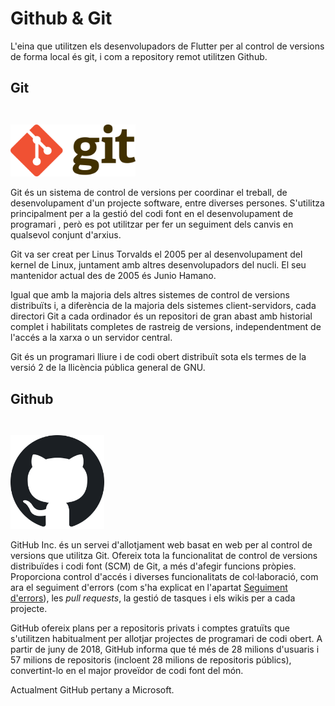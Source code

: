 <!-- TITLE: Eines Control Versions -->

# Github & Git

L'eina que utilitzen els desenvolupadors de Flutter per al control de versions de forma local és git, i com a repository remot utilitzen Github.

## Git

<img src="/uploads/1280-px-git-logo-svg.png" style="margin-top: 2em" width="200">

Git  és un sistema de control de versions per coordinar el treball, de desenvolupament d'un projecte software, entre diverses persones. S'utilitza principalment per a la gestió del codi font en el desenvolupament de programari , però es pot utilitzar per fer un seguiment dels canvis en qualsevol conjunt d'arxius.

Git va ser creat per Linus Torvalds el 2005 per al desenvolupament del kernel de Linux, juntament amb altres desenvolupadors del nucli. El seu mantenidor actual des de 2005 és Junio Hamano.

Igual que amb la majoria dels altres sistemes de control de versions distribuïts i, a diferència de la majoria dels sistemes client-servidors, cada directori Git a cada ordinador és un repositori de gran abast amb historial complet i habilitats completes de rastreig de versions, independentment de l'accés a la xarxa o un servidor central. 

Git és un programari lliure i de codi obert distribuït sota els termes de la versió 2 de la llicència pública general de GNU.

## Github

<img src="/uploads/1024-px-octicons-mark-github-svg.png" style="margin-top: 2em" width="150">

GitHub Inc. és un servei d'allotjament web basat en web per al control de versions que utilitza Git. Ofereix tota la funcionalitat de control de versions distribuïdes i codi font (SCM) de Git, a més d'afegir funcions pròpies. Proporciona control d'accés i diverses funcionalitats de col·laboració, com ara el seguiment d'errors (com s'ha explicat en l'apartat [Seguiment d'errors](https://wiki-js-epl.herokuapp.com/flutter/infraestructura-desenvolupament/eines-seguiment-errors)), les *pull requests*, la gestió de tasques i els wikis per a cada projecte.

GitHub ofereix plans per a repositoris privats i comptes gratuïts que s'utilitzen habitualment per allotjar projectes de programari de codi obert. A partir de juny de 2018, GitHub informa que té més de 28 milions d'usuaris i 57 milions de repositoris (incloent 28 milions de repositoris públics), convertint-lo en el major proveïdor de codi font del món.

Actualment GitHub pertany a Microsoft.